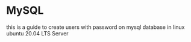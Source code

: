 # MySQL
this is a guide to create users with password on mysql database in linux ubuntu 20.04 LTS Server
